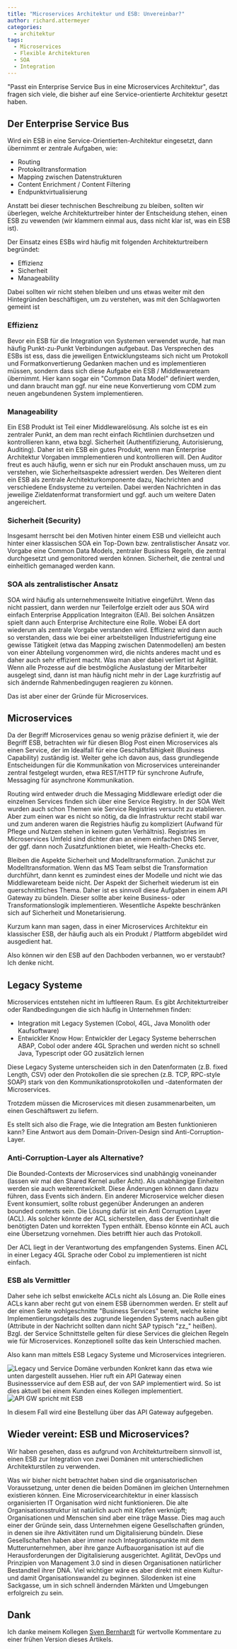 ```yaml
---
title: "Microservices Architektur und ESB: Unvereinbar?"
author: richard.attermeyer
categories:
  - architektur
tags:
  - Microservices
  - Flexible Architekturen
  - SOA
  - Integration
---
```

"Passt ein Enterprise Service Bus in eine Microservices Architektur", das fragen sich viele, die bisher auf eine Service-orientierte Architektur gesetzt haben.

## Der Enterprise Service Bus
Wird ein ESB in eine Service-Orientierten-Architektur eingesetzt, dann übernimmt er zentrale Aufgaben, wie:

* Routing
* Protokolltransformation
* Mapping zwischen Datenstrukturen
* Content Enrichment / Content Filtering
* Endpunktvirtualisierung

Anstatt bei dieser technischen Beschreibung zu bleiben, sollten wir überlegen, welche Architekturtreiber hinter der
Entscheidung stehen, einen ESB zu vewenden (wir klammern einmal aus, dass nicht klar ist, was ein ESB ist).

Der Einsatz eines ESBs wird häufig mit folgenden Architekturtreibern begründet:

* Effizienz
* Sicherheit
* Manageability

Dabei sollten wir nicht stehen bleiben und uns etwas weiter mit den Hintegründen beschäftigen, um zu verstehen, was mit den Schlagworten gemeint ist

### Effizienz
Bevor ein ESB für die Integration von Systemen verwendet wurde, hat man häufig Punkt-zu-Punkt Verbindungen aufgebaut.
Das Versprechen des ESBs ist ess, dass die jeweiligen Entwicklungsteams sich nicht um
Protokoll und Formatkonvertierung Gedanken machen und es implementieren müssen, sondern dass sich diese Aufgabe ein ESB / Middlewareteam übernimmt.
Hier kann sogar ein "Common Data Model" definiert werden, und dann braucht man ggf. nur eine neue Konvertierung vom CDM zum neuen angebundenen System implementieren.

### Manageability
Ein ESB Produkt ist Teil einer Middlewarelösung. Als solche ist es ein zentraler Punkt, an dem man recht einfach Richtlinien durchsetzen und kontrollieren kann, etwa bzgl. Sicherheit (Authentifizierung, Autorisierung, Auditing).
Daher ist ein ESB ein gutes Produkt, wenn man Enterprise Architektur Vorgaben immplementieren und kontrollieren will.
Den Auditor freut es auch häufig, wenn er sich nur ein Produkt anschauen muss, um zu verstehen, wie Sicherheitsaspekte adressiert werden.
Des Weiteren dient ein ESB als zentrale Architekturkomponente dazu, Nachrichten and verschiedene Endsysteme zu verteilen. Dabei werden Nachrichten in das jeweilige Zieldatenformat transformiert und ggf. auch um weitere Daten angereichert.

### Sicherheit (Security)

Insgesamt herrscht bei den Motiven hinter einem ESB und vielleicht auch hinter einer klassischen SOA ein Top-Down bzw. zentralistischer Ansatz vor. Vorgabe eine Common Data Models, zentraler Business Regeln, die zentral durchgesetzt und
gemonitored werden können. Sicherheit, die zentral und einheitlich gemanaged werden kann.

### SOA als zentralistischer Ansatz
SOA wird häufig als unternehmensweite Initiative eingeführt. Wenn das nicht passiert, dann werden nur Teilerfolge erzielt oder aus SOA wird einfach Enterprise Appplication Integraiton (EAI).
Bei solchen Ansätzen spielt dann auch Enterprise Architecture eine Rolle. Wobei EA dort wiederum als zentrale Vorgabe verstanden wird.
Effizienz wird dann auch so verstanden, dass wie bei einer arbeitsteiligen Industriefertigung eine gewisse Tätigkeit (etwa das Mapping zwischen Datenmodellen) am besten von einer Abteilung vorgenommen wird, die nichts anderes macht und es daher auch sehr effizient macht.
Was man aber dabei verliert ist Agilität. Wenn alle Prozesse auf die bestmögliche Auslastung der Mitarbeiter ausgelegt sind, dann ist man häufig nicht mehr in der Lage kurzfristig auf sich ändernde Rahmenbedingugen reagieren zu können.

Das ist aber einer der Gründe für Microservices.

## Microservices

Da der Begriff Microservices genau so wenig präzise definiert it, wie der Begriff ESB, betrachten wir für diesen Blog Post einen Microservices als einen Service, der im Idealfall für eine Geschäftsfähigkeit (Business Capability) zuständig ist. Weiter gehe ich davon aus, dass grundlegende Entscheidungen für die Kommunikation von Microservices untereinander
zentral festgelegt wurden, etwa REST/HTTP für synchrone Aufrufe, Messaging für asynchrone Kommunikation.

Routing wird entweder druch die Messaging Middleware erledigt oder die einzelnen Services finden sich über eine Service Registry.
In der SOA Welt wurden auch schon Themen wie Service Registries versucht zu etablieren. Aber zum einen war es nicht so nötig, da die Infrastruktur recht stabil war und zum anderen waren die Registries häufig zu kompliziert (Aufwand für Pflege und Nutzen stehen in keinem guten Verhältnis). Registries im Microservices Umfeld sind dichter dran an einem einfachen DNS Server, der ggf. dann noch Zusatzfunktionen bietet, wie Health-Checks etc.

Bleiben die Aspekte Sicherheit und Modelltransformation. Zunächst zur Modelltransformation. Wenn das MS Team selbst die Transformation durchführt, dann kennt es zumindest eines der Modelle und nicht wie das Middlewareteam beide nicht.
Der Aspekt der Sicherheit wiederum ist ein querschnittliches Thema. Daher ist es sinnvoll diese Aufgaben in einem API Gateway zu bündeln.
Dieser sollte aber keine Business- oder Transformationslogik implementieren. Wesentliche Aspekte beschränken sich auf Sicherheit und Monetarisierung.

Kurzum kann man sagen, dass in einer Microservices Architektur ein klassischer ESB, der häufig auch als ein Produkt / Plattform abgebildet wird ausgedient hat.

Also können wir den ESB auf den Dachboden verbannen, wo er verstaubt? Ich denke nicht.

## Legacy Systeme

Microservices entstehen nicht im luftleeren Raum. Es gibt Architekturtreiber oder Randbedingungen die sich häufig in Unternehmen finden:

* Integration mit Legacy Systemen (Cobol, 4GL, Java Monolith oder Kaufsoftware)
* Entwickler Know How: Entwickler der Legacy Systeme beherrschen ABAP, Cobol oder andere 4GL Sprachen und werden nicht so schnell Java, Typescript oder GO zusätzlich lernen

Diese Legacy Systeme unterscheiden sich in den Datenformaten (z.B. fixed Length, CSV) oder den Protokollen die sie sprechen (z.B. TCP, RPC-style SOAP) stark von den Kommunikationsprotokollen und -datenformaten der Microservices.

Trotzdem müssen die Microservices mit diesen zusammenarbeiten, um einen Geschäftswert zu liefern.

Es stellt sich also die Frage, wie die Integration am Besten funktionieren kann? Eine Antwort aus dem Domain-Driven-Design sind Anti-Corruption-Layer.

### Anti-Corruption-Layer als Alternative?
Die Bounded-Contexts der Microservices sind unabhängig voneinander (lassen wir mal den Shared Kernel außer Acht). Als unabhängige Einheiten werden sie auch weiterentwickelt. Diese Änderungen können dann dazu führen, dass Events sich ändern.
Ein anderer Microservice welcher diesen Event konsumiert, sollte robust gegenüber Änderungen an anderen bounded contexts sein.
Die Lösung dafür ist ein Anti Corruption Layer (ACL). Als solcher könnte der ACL sicherstellen, dass der Eventinhalt die benötigten Daten und
korrekten Typen enthält. Ebenso könnte ein ACL auch eine Übersetzung vornehmen. Dies betrifft hier auch das Protokoll.

Der ACL liegt in der Verantwortung des empfangenden Systems. Einen ACL in einer Legacy 4GL Sprache oder Cobol zu implementieren ist nicht einfach.

### ESB als Vermittler

Daher sehe ich selbst enwickelte ACLs nicht als Lösung an. Die Rolle eines ACLs kann aber recht gut von einem ESB übernommen werden.
Er stellt auf der einen Seite wohlgeschnitte "Business Services" bereit, welche keine Implementierungsdetails des zugrunde liegenden Systems
nach außen gibt (Attribute in der Nachricht sollten dann nicht SAP typisch "zz_" heißen). Bzgl. der Service Schnittstelle gelten für diese Services die gleichen Regeln wie für Microservices. Konzeptionell sollte das kein Unterschied machen.

Also kann man mittels ESB Legacy Systeme und Microservices integrieren.

![Legacy und Service Domäne verbunden](/img/posts/2016-09-14/CAFA.png)
Konkret kann das etwa wie unten dargestellt aussehen. Hier ruft ein API Gateway einen Businessservice
auf dem ESB auf, der von SAP implementiert wird. So ist dies aktuell bei einem
Kunden eines Kollegen implementiert.
![API GW spricht mit ESB](/img/posts/2016-09-14/api_gw_esb_beispiel.jpg)

In diesem Fall wird eine Bestellung über das API Gateway aufgegeben.

## Wieder vereint: ESB und Microservices?

Wir haben gesehen, dass es aufgrund von Architekturtreibern sinnvoll ist, einen ESB zur Integration von zwei Domänen mit unterschiedlichen
Architekturstilen zu verwenden.

Was wir bisher nicht betrachtet haben sind die organisatorischen Voraussetzung, unter denen die beiden Domänen im gleichen Unternehmen existieren können. Eine Microservicearchitektur in einer klassisch organisierten IT Organisation wird nicht funktionieren.
Die alte Organisationsstruktur ist natürlich auch mit Köpfen verknüpft; Organisationen und Menschen sind aber eine träge Masse.
Dies mag auch einer der Gründe sein, dass Unternehmen eigene Gesellschaften gründen, in denen sie ihre Aktivitäten rund um Digitalisierung bündeln. Diese Gesellschaften haben aber immer noch Integrationspunkte mit dem Mutterunternehmen, aber ihre ganze Aufbauorganisation ist auf die Herausforderungen der Digitalisierung ausgerichtet. Agilität, DevOps und Prinzipien von Management 3.0 sind in diesen Organisationen natürlicher Bestandteil ihrer DNA.
Viel wichtiger wäre es aber direkt mit einem Kultur- und damit Organisationswandel zu beginnen. Silodenken ist eine Sackgasse, um in sich schnell ändernden Märkten und Umgebungen erfolgreich zu sein.


## Dank
Ich danke meinem Kollegen [Sven Bernhardt](https://svenbernhardt.wordpress.com/) für wertvolle Kommentare zu einer frühen Version dieses Artikels.
